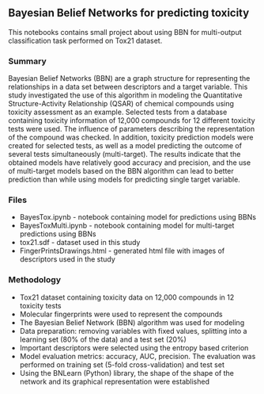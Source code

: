 ## Bayesian Belief Networks for predicting toxicity

This notebooks contains small project about using BBN for multi-output classification task performed on Tox21 dataset.


### Summary

Bayesian Belief Networks (BBN) are a graph structure for representing the relationships in a data set between descriptors and a target variable. This study investigated the use of this algorithm in modeling the Quantitative Structure-Activity Relationship (QSAR) of chemical compounds using toxicity assessment as an example. Selected tests from a database containing toxicity information of 12,000 compounds for 12 different toxicity tests were used. The influence of parameters describing the representation of the compound was checked. In addition, toxicity prediction models were created for selected tests, as well as a model predicting the outcome of several tests simultaneously (multi-target). The results indicate that the obtained models have relatively good accuracy and precision, and the use of multi-target models based on the BBN algorithm can lead to better prediction than while using models for predicting single target variable. 

### Files

- BayesTox.ipynb - notebook containing model for predictions using BBNs
- BayesToxMulti.ipynb - notebook containing model for multi-target predictions using BBNs 
- tox21.sdf - dataset used in this study
- FingerPrintsDrawings.html - generated html file with images of descriptors used in the study

### Methodology
- Tox21 dataset containing toxicity data on 12,000 compounds in 12 toxicity tests
- Molecular fingerprints were used to represent the compounds
- The Bayesian Belief Network (BBN) algorithm was used for modeling
- Data preparation: removing variables with fixed values, splitting into a learning set (80% of the data) and a test set (20%)
- Important descriptors were selected using the entropy based criterion
- Model evaluation metrics: accuracy, AUC, precision. The evaluation was performed on training set (5-fold cross-validation) and test set
- Using the BNLearn (Python) library, the shape of the shape of the network and its graphical representation were established
